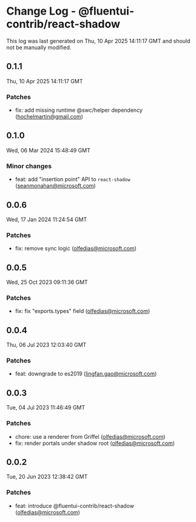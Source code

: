 # Change Log - @fluentui-contrib/react-shadow

This log was last generated on Thu, 10 Apr 2025 14:11:17 GMT and should not be manually modified.

<!-- Start content -->

## 0.1.1

Thu, 10 Apr 2025 14:11:17 GMT

### Patches

- fix: add missing runtime @swc/helper dependency (hochelmartin@gmail.com)

## 0.1.0

Wed, 06 Mar 2024 15:48:49 GMT

### Minor changes

- feat: add "insertion point" API to `react-shadow` (seanmonahan@microsoft.com)

## 0.0.6

Wed, 17 Jan 2024 11:24:54 GMT

### Patches

- fix: remove sync logic (olfedias@microsoft.com)

## 0.0.5

Wed, 25 Oct 2023 09:11:36 GMT

### Patches

- fix: fix "exports.types" field (olfedias@microsoft.com)

## 0.0.4

Thu, 06 Jul 2023 12:03:40 GMT

### Patches

- feat: downgrade to es2019 (lingfan.gao@microsoft.com)

## 0.0.3

Tue, 04 Jul 2023 11:46:49 GMT

### Patches

- chore: use a renderer from Griffel (olfedias@microsoft.com)
- fix: render portals under shadow root (olfedias@microsoft.com)

## 0.0.2

Tue, 20 Jun 2023 12:38:42 GMT

### Patches

- feat: introduce @fluentui-contrib/react-shadow (olfedias@microsoft.com)

